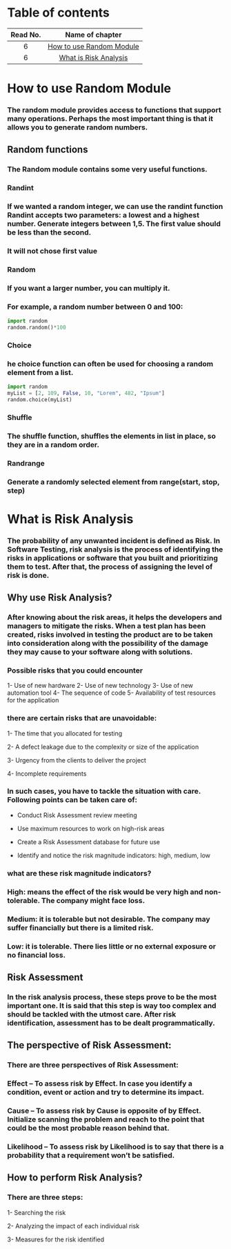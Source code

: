 # Table of contents

|Read No. | Name of chapter|
|:---------: |:--------------:|
|6|[How to use Random Module](How-to-use-Random-Module.md)
|6|[What is Risk Analysis](What-is-Risk-Analysis.md)









# How to use Random Module

### The random module provides access to functions that support many operations. Perhaps the most important thing is that it allows you to generate random numbers.

## Random functions
### The Random module contains some very useful functions.

### **Randint**

### If we wanted a random integer, we can use the randint function Randint accepts two parameters: a lowest and a highest number. Generate integers between 1,5. The first value should be less than the second.
### It will not chose first value

### **Random**
### If you want a larger number, you can multiply it.

### For example, a random number between 0 and 100:
```python
import random
random.random()*100
```

### **Choice**
### he choice function can often be used for choosing a random element from a list.

```python
import random
myList = [2, 109, False, 10, "Lorem", 482, "Ipsum"]
random.choice(myList)
```

### **Shuffle**
### The shuffle function, shuffles the elements in list in place, so they are in a random order.

### **Randrange**
### Generate a randomly selected element from range(start, stop, step)



# What is Risk Analysis

### The probability of any unwanted incident is defined as Risk. In Software Testing, risk analysis is the process of identifying the risks in applications or software that you built and prioritizing them to test. After that, the process of assigning the level of risk is done.

## Why use Risk Analysis?
### After knowing about the risk areas, it helps the developers and managers to mitigate the risks. When a test plan has been created, risks involved in testing the product are to be taken into consideration along with the possibility of the damage they may cause to your software along with solutions.

### Possible risks that you could encounter
1- Use of new hardware
2- Use of new technology
3- Use of new automation tool
4- The sequence of code
5- Availability of test resources for the application

### there are certain risks that are unavoidable:
1- The time that you allocated for testing

2- A defect leakage due to the complexity or size of the application

3- Urgency from the clients to deliver the project

4- Incomplete requirements

### In such cases, you have to tackle the situation with care. Following points can be taken care of:

- Conduct Risk Assessment review meeting

- Use maximum resources to work on high-risk areas

- Create a Risk Assessment database for future use

- Identify and notice the risk magnitude indicators: high, medium, low

###  what are these risk magnitude indicators?
### **High:** means the effect of the risk would be very high and non-tolerable. The company might face loss.

### **Medium:** it is tolerable but not desirable. The company may suffer financially but there is a limited risk.

### **Low:** it is tolerable. There lies little or no external exposure or no financial loss.

## Risk Assessment

### In the risk analysis process, these steps prove to be the most important one. It is said that this step is way too complex and should be tackled with the utmost care. After risk identification, assessment has to be dealt programmatically. 

## The perspective of Risk Assessment:
### There are three perspectives of Risk Assessment:


### **Effect** – To assess risk by Effect. In case you identify a condition, event or action and try to determine its impact.

### **Cause** – To assess risk by Cause is opposite of by Effect. Initialize scanning the problem and reach to the point that could be the most probable reason behind that.

### **Likelihood** – To assess risk by Likelihood is to say that there is a probability that a requirement won’t be satisfied.


## How to perform Risk Analysis?
### There are three steps:

1- Searching the risk

2- Analyzing the impact of each individual risk

3- Measures for the risk identified
